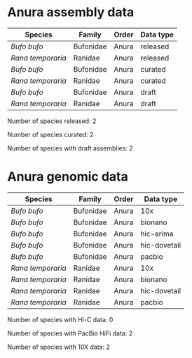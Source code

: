 # Anura assembly data

| Species | Family | Order | Data type |
| -- | --- | --- | --- |
| *Bufo bufo* | Bufonidae | Anura | released |
| *Rana temporaria* | Ranidae | Anura | released |
| *Bufo bufo* | Bufonidae | Anura | curated |
| *Rana temporaria* | Ranidae | Anura | curated |
| *Bufo bufo* | Bufonidae | Anura | draft |
| *Rana temporaria* | Ranidae | Anura | draft |

Number of species released: 2

Number of species curated: 2

Number of species with draft assemblies: 2

# Anura genomic data

| Species | Family | Order | Data type |
| -- | --- | --- | --- |
| *Bufo bufo* | Bufonidae | Anura | 10x |
| *Bufo bufo* | Bufonidae | Anura | bionano |
| *Bufo bufo* | Bufonidae | Anura | hic-arima |
| *Bufo bufo* | Bufonidae | Anura | hic-dovetail |
| *Bufo bufo* | Bufonidae | Anura | pacbio |
| *Rana temporaria* | Ranidae | Anura | 10x |
| *Rana temporaria* | Ranidae | Anura | bionano |
| *Rana temporaria* | Ranidae | Anura | hic-dovetail |
| *Rana temporaria* | Ranidae | Anura | pacbio |

Number of species with Hi-C data: 0

Number of species with PacBio HiFi data: 2

Number of species with 10X data: 2
